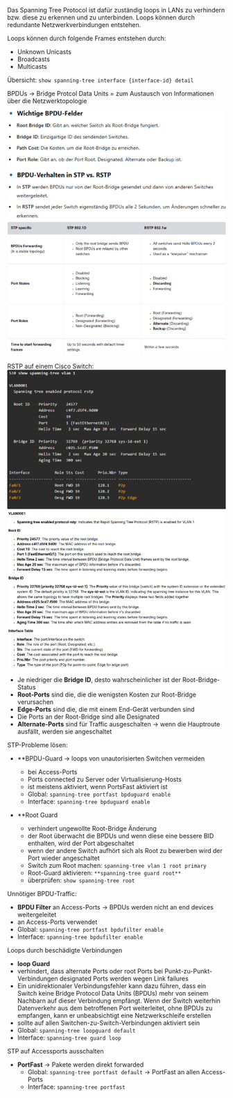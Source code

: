 Das Spanning Tree Protocol ist dafür zuständig loops in LANs zu verhindern bzw. diese zu erkennen und zu unterbinden.
Loops können durch redundante Netzwerkverbindungen entstehen.

Loops können durch folgende Frames entstehen durch:
- Unknown Unicasts
- Broadcasts
- Multicasts

Übersicht: `show spanning-tree interface {interface-id} detail`

BPDUs -> Bridge Protcol Data Units
= zum Austausch von Informationen über die Netzwerktopologie

![](Anhang/Pasted%20image%2020250226103638.png)
![](Anhang/Pasted%20image%2020250226103704.png)

RSTP auf einem Cisco Switch:
![](Anhang/Pasted%20image%2020250226103533.png)
![](Anhang/Pasted%20image%2020250226103800.png)

- Je niedriger die **Bridge ID**, desto wahrscheinlicher ist der Root-Bridge-Status
- **Root-Ports** sind die, die die wenigsten Kosten zur Root-Bridge verursachen
- **Edge-Ports** sind die, die mit einem End-Gerät verbunden sind
- Die Ports an der Root-Bridge sind alle Designated
- **Alternate-Ports** sind für Traffic ausgeschalten -> wenn die Hauptroute ausfällt, werden sie angeschaltet

STP-Probleme lösen:

- **BPDU-Guard -> loops von unautorisierten Switchen vermeiden
	- bei Access-Ports
	- Ports connected zu Server oder Virtualisierung-Hosts
	- ist meistens aktiviert, wenn PortsFast aktiviert ist
	- Global: `spanning-tree portfast bpduguard enable`
	- Interface: `spanning-tree bpduguard enable`
	
- **Root Guard
	- verhindert ungewollte Root-Bridge Änderung
	- der Root überwacht die BPDUs und wenn diese eine bessere BID enthalten, wird der Port abgeschaltet
	- wenn der andere Switch aufhört sich als Root zu bewerben wird der Port wieder angeschaltet
	- Switch zum Root machen: `spanning-tree vlan 1 root primary`
	- Root-Guard aktivieren: `**spanning-tree guard root**`
	- überprüfen: `show spanning-tree root`

Unnötiger BPDU-Traffic:
- **BPDU Filter** an Access-Ports -> BPDUs werden nicht an end devices weitergeleitet
- an Access-Ports verwendet
- Global: `spanning-tree portfast bpdufilter enable`
- Interface: `spanning-tree bpdufilter enable`

Loops durch beschädigte Verbindungen 
- **loop Guard**
- verhindert, dass alternate Ports oder root Ports  bei Punkt-zu-Punkt-Verbindungen designated Ports werden wegen Link failures
- Ein unidirektionaler Verbindungsfehler kann dazu führen, dass ein Switch keine Bridge Protocol Data Units (BPDUs) mehr von seinem Nachbarn auf dieser Verbindung empfängt. Wenn der Switch weiterhin Datenverkehr aus dem betroffenen Port weiterleitet, ohne BPDUs zu empfangen, kann er unbeabsichtigt eine Netzwerkschleife erstellen
- sollte auf allen Switchen-zu-Switch-Verbindungen aktiviert sein
- Global: `spanning-tree loopguard default`
- Interface: `spanning-tree guard loop`


STP auf Accessports ausschalten
- **PortFast** -> Pakete werden direkt forwarded
	- Global: `spanning-tree portfast default` -> PortFast an allen Access-Ports
	- Interface: `spanning-tree portfast`